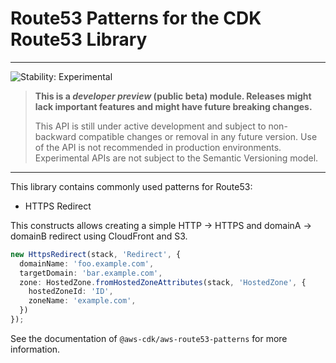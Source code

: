 # Route53 Patterns for the CDK Route53 Library
<!--BEGIN STABILITY BANNER-->

---

![Stability: Experimental](https://img.shields.io/badge/stability-Experimental-important.svg?style=for-the-badge)

> **This is a _developer preview_ (public beta) module. Releases might lack important features and might have
> future breaking changes.**
>
> This API is still under active development and subject to non-backward
> compatible changes or removal in any future version. Use of the API is not recommended in production
> environments. Experimental APIs are not subject to the Semantic Versioning model.

---
<!--END STABILITY BANNER-->

This library contains commonly used patterns for Route53:
* HTTPS Redirect

This constructs allows creating a simple HTTP -> HTTPS and domainA -> domainB redirect using CloudFront and S3.

  ```ts
  new HttpsRedirect(stack, 'Redirect', {
    domainName: 'foo.example.com',
    targetDomain: 'bar.example.com',
    zone: HostedZone.fromHostedZoneAttributes(stack, 'HostedZone', {
      hostedZoneId: 'ID',
      zoneName: 'example.com',
    })
  });
  ```

See the documentation of `@aws-cdk/aws-route53-patterns` for more information.
